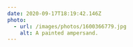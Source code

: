 ```yaml
---
date: 2020-09-17T18:19:42.146Z
photo:
  - url: /images/photos/1600366779.jpg
    alt: A painted ampersand.
---
```

